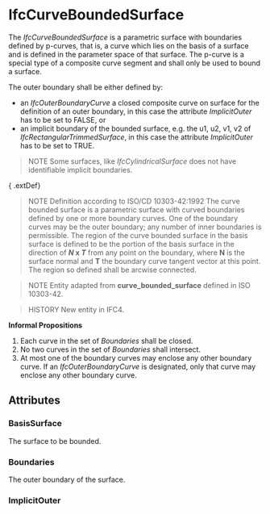 # IfcCurveBoundedSurface

The _IfcCurveBoundedSurface_ is a parametric surface with boundaries defined by p-curves, that is, a curve which lies on the basis of a surface and is defined in the parameter space of that surface. The p-curve is a special type of a composite curve segment and shall only be used to bound a surface.
<!-- end of short definition -->


The outer boundary shall be either defined by:

* an _IfcOuterBoundaryCurve_ a closed composite curve on surface for the definition of an outer boundary, in this case the attribute _ImplicitOuter_ has to be set to FALSE, or
* an implicit boundary of the bounded surface, e.g. the u1, u2, v1, v2 of _IfcRectangularTrimmedSurface_, in this case the attribute _ImplicitOuter_ has to be set to TRUE.

> NOTE Some surfaces, like _IfcCylindricalSurface_ does not have identifiable implicit boundaries.

{ .extDef}
> NOTE Definition according to ISO/CD 10303-42:1992
> The curve bounded surface is a parametric surface with curved boundaries defined by one or more boundary curves. One of the boundary curves may be the outer boundary; any number of inner boundaries is permissible. The region of the curve bounded surface in the basis surface is defined to be the portion of the basis surface in the direction of **_N_ x _T_** from any point on the boundary, where **N** is the surface normal and **T** the boundary curve tangent vector at this point. The region so defined shall be arcwise connected.

> NOTE Entity adapted from **curve_bounded_surface** defined in ISO 10303-42.

> HISTORY New entity in IFC4.

**Informal Propositions**

1. Each curve in the set of _Boundaries_ shall be closed.
2. No two curves in the set of _Boundaries_ shall intersect.
3. At most one of the boundary curves may enclose any other boundary curve. If an _IfcOuterBoundaryCurve_ is designated, only that curve may enclose any other boundary curve.

## Attributes

### BasisSurface
The surface to be bounded.

### Boundaries
The outer boundary of the surface.

### ImplicitOuter

